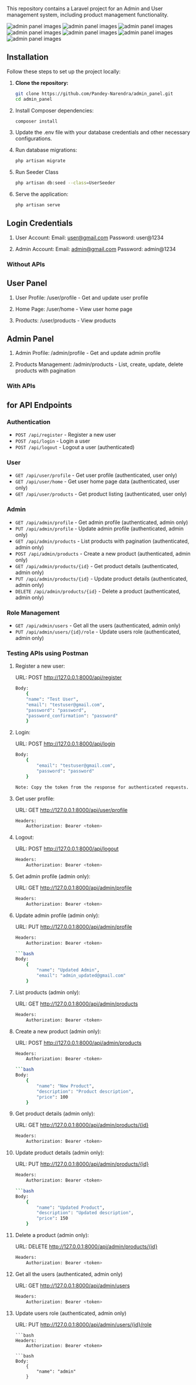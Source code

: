 
This repository contains a Laravel project for an Admin and User management system, including product management functionality.

![admin panel images](data/admin_panel.png)
![admin panel images](data/admin_panel-1.png)
![admin panel images](data/admin_panel-2.png)
![admin panel images](data/admin_panel-3.png)
![admin panel images](data/admin_panel-4.png)
![admin panel images](data/admin_panel-5.png)
![admin panel images](data/admin_panel-6.png)

## Installation

Follow these steps to set up the project locally:

1. **Clone the repository:**

   ```bash
   git clone https://github.com/Pandey-Narendra/admin_panel.git
   cd admin_panel

2. Install Composer dependencies:

    ```bash
    composer install

3. Update the .env file with your database credentials and other necessary configurations.

4. Run database migrations:

    ```bash
    php artisan migrate

5. Run Seeder Class
    ```bash
    php artisan db:seed --class=UserSeeder

6. Serve the application:

    ```bash
    php artisan serve

## Login Credentials

1.  User Account:
    Email: user@gmail.com
    Password: user@1234

2.  Admin Account:
    Email: admin@gmail.com
    Password: admin@1234


### Without APIs

## User Panel

1. User Profile: 
    /user/profile - Get and update user profile

2. Home Page:
    /user/home - View user home page

3. Products:
    /user/products - View products

## Admin Panel

1. Admin Profile:
    /admin/profile - Get and update admin profile

2. Products Management:
    /admin/products - List, create, update, delete products with pagination

###  With APIs

## for API Endpoints

### Authentication

- `POST /api/register` - Register a new user
- `POST /api/login` - Login a user
- `POST /api/logout` - Logout a user (authenticated)

### User

- `GET /api/user/profile` - Get user profile (authenticated, user only)
- `GET /api/user/home` - Get user home page data (authenticated, user only)
- `GET /api/user/products` - Get product listing (authenticated, user only)

### Admin

- `GET /api/admin/profile` - Get admin profile (authenticated, admin only)
- `PUT /api/admin/profile` - Update admin profile (authenticated, admin only)
- `GET /api/admin/products` - List products with pagination (authenticated, admin only)
- `POST /api/admin/products` - Create a new product (authenticated, admin only)
- `GET /api/admin/products/{id}` - Get product details (authenticated, admin only)
- `PUT /api/admin/products/{id}` - Update product details (authenticated, admin only)
- `DELETE /api/admin/products/{id}` - Delete a product (authenticated, admin only)

### Role Management 

- `GET /api/admin/users` - Get all the users (authenticated, admin only)
- `PUT /api/admin/users/{id}/role` - Update users role (authenticated, admin only)

### Testing APIs using Postman

1. Register a new user:

    URL: POST http://127.0.0.1:8000/api/register
    
    ```bash
    Body: 
        {
        "name": "Test User",
        "email": "testuser@gmail.com",
        "password": "password",
        "password_confirmation": "password"
        }

2. Login:

    URL: POST http://127.0.0.1:8000/api/login

    ```bash
    Body:
        {
            "email": "testuser@gmail.com",
            "password": "password"
        }

   Note: Copy the token from the response for authenticated requests.

3. Get user profile:

    URL: GET http://127.0.0.1:8000/api/user/profile

    ```bash
    Headers:
        Authorization: Bearer <token>


4. Logout:

    URL: POST http://127.0.0.1:8000/api/logout

    ```bash
    Headers:
        Authorization: Bearer <token>


5. Get admin profile (admin only):

    URL: GET http://127.0.0.1:8000/api/admin/profile

    ```bash
    Headers:
        Authorization: Bearer <token>

6. Update admin profile (admin only):

    URL: PUT http://127.0.0.1:8000/api/admin/profile

    ```bash
    Headers:
        Authorization: Bearer <token>

    ```bash
    Body:
        {
            "name": "Updated Admin",
            "email": "admin_updated@gmail.com"
        }

7. List products (admin only):

    URL: GET http://127.0.0.1:8000/api/admin/products

    ```bash
    Headers:
        Authorization: Bearer <token>

8. Create a new product (admin only):

    URL: POST http://127.0.0.1:8000/api/admin/products

    ```bash
    Headers:
        Authorization: Bearer <token>

    ```bash
    Body:
        {
            "name": "New Product",
            "description": "Product description",
            "price": 100
        }

9. Get product details (admin only):

    URL: GET http://127.0.0.1:8000/api/admin/products/{id}

    ```bash
    Headers:
        Authorization: Bearer <token>

10. Update product details (admin only):

    URL: PUT http://127.0.0.1:8000/api/admin/products/{id}

    ```bash
    Headers:
        Authorization: Bearer <token>

    ```bash
    Body:
        {
            "name": "Updated Product",
            "description": "Updated description",
            "price": 150
        }

11. Delete a product (admin only):

    URL: DELETE http://127.0.0.1:8000/api/admin/products/{id}

    ```bash
    Headers:
        Authorization: Bearer <token>

12. Get all the users (authenticated, admin only)

    URL: GET http://127.0.0.1:8000/api/admin/users

    ```bash
    Headers:
        Authorization: Bearer <token>

13. Update users role (authenticated, admin only)

    URL: PUT http://127.0.0.1:8000/api/admin/users/{id}/role

        ```bash
        Headers:
            Authorization: Bearer <token>

        ```bash
        Body:
            {
                "name": "admin"
            }